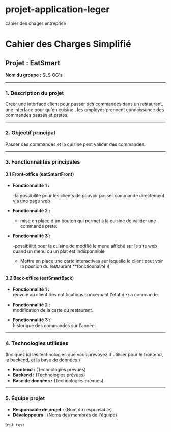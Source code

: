 # projet-application-leger
cahier des chager entreprise 
# **Cahier des Charges Simplifié**

## **Projet : EatSmart**
**Nom du groupe :** SLS OG's

---

### **1. Description du projet**

Creer une interface client pour passer des commandes dans un restaurant, une interface pour qu'en cuisine , les employés prennent connaissance des commandes passés et pretes.

---

### **2. Objectif principal**

  Passer des commandes et la cuisine peut valider des commandes.



---

### **3. Fonctionnalités principales**




#### **3.1 Front-office (eatSmartFront)**

- **Fonctionnalité 1 :**  
  
  -la possibilité pour les clients de pouvoir passer commande directement via une page web 
  
- **Fonctionnalité 2 :**  

  - mise en place d'un bouton qui permet a la cuisine de valider une commande prete.
  
- **Fonctionnalité 3 :**  
  
  -possibilité pour la cuisine de modifié le menu affiché sur le site web quand un menu ou un plat est indisponnible 


  - Mettre en place une carte interactives sur laquelle le client peut voir la position du restaurant 
  **fonctionnalité 4 

#### **3.2 Back-office (eatSmartBack)**

- **Fonctionnalité 1 :**  
  renvoie au client des notifications concernant l'etat de sa commande.
  
- **Fonctionnalité 2 :**  
  modification de la carte du restaurant.
  
- **Fonctionnalité 3 :**  
 historique des commandes sur l'année.

---

### **4. Technologies utilisées**

(Indiquez ici les technologies que vous prévoyez d'utiliser pour le frontend, le backend, et la base de données.)

- **Frontend :** (Technologies prévues)
- **Backend :** (Technologies prévues)
- **Base de données :** (Technologies prévues)

---

### **5. Équipe projet**

- **Responsable de projet :** (Nom du responsable)
- **Développeurs :** (Noms des membres de l'équipe)

test: `test`
